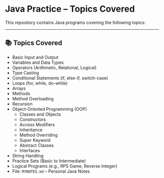 # Java Practice – Topics Covered

This repository contains Java programs covering the following topics:

---

## 📚 Topics Covered

- Basic Input and Output
- Variables and Data Types
- Operators (Arithmetic, Relational, Logical)
- Type Casting
- Conditional Statements (if, else-if, switch-case)
- Loops (for, while, do-while)
- Arrays
- Methods
- Method Overloading
- Recursion
- Object-Oriented Programming (OOP)
  - Classes and Objects
  - Constructors
  - Access Modifiers
  - Inheritance
  - Method Overriding
  - Super Keyword
  - Abstract Classes
  - Interfaces
- String Handling
- Practice Sets (Basic to Intermediate)
- Logical Programs (e.g., RPS Game, Reverse Integer)
- File: `MYNOTES.md` – Personal Java Notes
